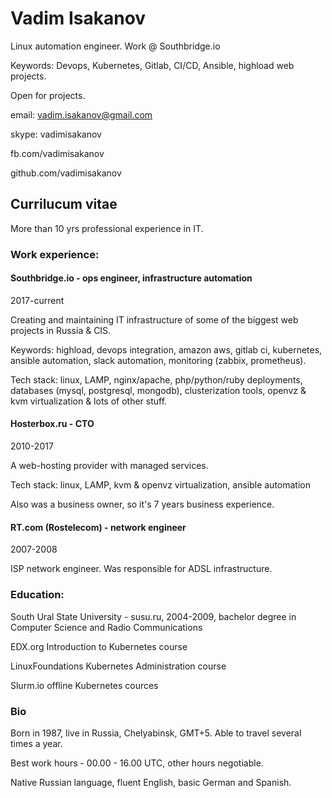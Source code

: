 # Vadim Isakanov
Linux automation engineer. Work @ Southbridge.io

Keywords: Devops, Kubernetes, Gitlab, CI/CD, Ansible, highload web projects.

Open for projects.

email: vadim.isakanov@gmail.com

skype: vadimisakanov

fb.com/vadimisakanov

github.com/vadimisakanov


## Currilucum vitae

More than 10 yrs professional experience in IT.

### Work experience:

#### Southbridge.io - ops engineer, infrastructure automation

2017-current

Creating and maintaining IT infrastructure of some of the biggest web projects in Russia & CIS.

Keywords: highload, devops integration, amazon aws, gitlab ci, kubernetes, ansible automation, slack automation, monitoring (zabbix, prometheus).

Tech stack: linux, LAMP, nginx/apache, php/python/ruby deployments, databases (mysql, postgresql, mongodb), clusterization tools, openvz & kvm virtualization & lots of other stuff.

#### Hosterbox.ru - CTO

2010-2017

A web-hosting provider with managed services.

Tech stack: linux, LAMP, kvm & openvz virtualization, ansible automation

Also was a business owner, so it's 7 years business experience.

#### RT.com (Rostelecom) - network engineer

2007-2008

ISP network engineer. Was responsible for ADSL infrastructure.

### Education:

South Ural State University - susu.ru, 2004-2009, bachelor degree in Computer Science and Radio Communications

EDX.org Introduction to Kubernetes course

LinuxFoundations Kubernetes Administration course

Slurm.io offline Kubernetes cources

### Bio

Born in 1987, live in Russia, Chelyabinsk, GMT+5. Able to travel several times a year.

Best work hours - 00.00 - 16.00 UTC, other hours negotiable.

Native Russian language, fluent English, basic German and Spanish.
